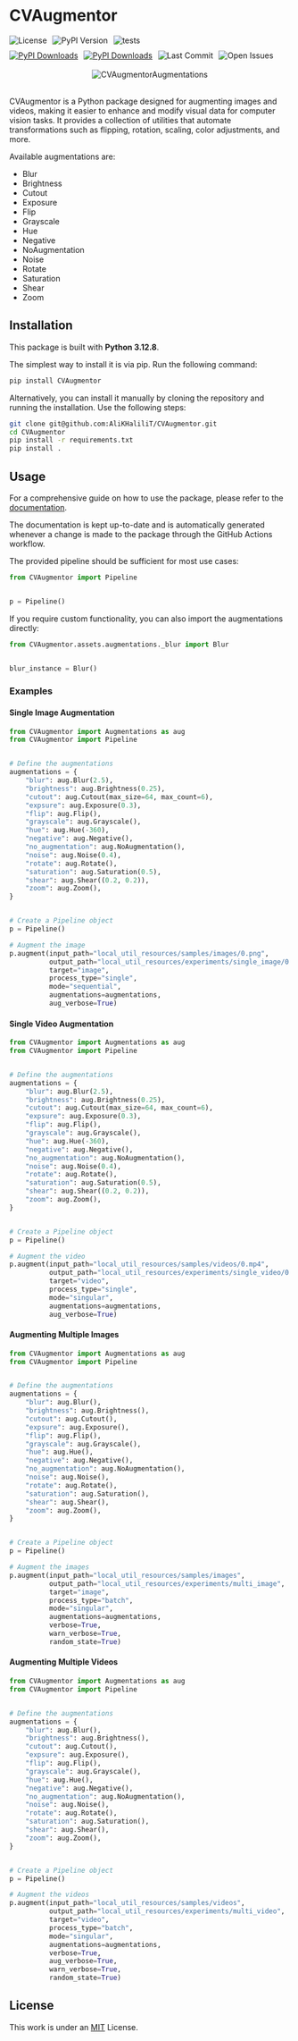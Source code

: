# CVAugmentor 
<div align="center" style="display: flex; gap: 10px; flex-wrap: wrap; margin-bottom: 10px;">
    <img src="https://img.shields.io/github/license/AliKHaliliT/CVAugmentor" alt="License">
    <img src="https://img.shields.io/pypi/v/CVAugmentor" alt="PyPI Version">
    <img src="https://github.com/AliKHaliliT/CVAugmentor/actions/workflows/tests.yml/badge.svg" alt="tests">
</div>
<div align="center" style="display: flex; gap: 10px; flex-wrap: wrap;">
    <a href="https://pepy.tech/projects/cvaugmentor"><img src="https://static.pepy.tech/badge/cvaugmentor/month" alt="PyPI Downloads"></a>
    <a href="https://pepy.tech/projects/cvaugmentor">
        <img src="https://static.pepy.tech/badge/cvaugmentor" alt="PyPI Downloads">
    </a>
    <img src="https://img.shields.io/github/last-commit/AliKHaliliT/CVAugmentor" alt="Last Commit">
    <img src="https://img.shields.io/github/issues/AliKHaliliT/CVAugmentor" alt="Open Issues">
</div>
<br/>
<div align="center">
  <img src="util_resources/readme/readme.png" alt="CVAugmentorAugmentations">
</div>
<br/>

CVAugmentor is a Python package designed for augmenting images and videos, making it easier to enhance and modify visual data for computer vision tasks. It provides a collection of utilities that automate transformations such as flipping, rotation, scaling, color adjustments, and more.

Available augmentations are:

- Blur
- Brightness
- Cutout
- Exposure
- Flip
- Grayscale
- Hue
- Negative
- NoAugmentation
- Noise
- Rotate
- Saturation
- Shear
- Zoom

## Installation

This package is built with **Python 3.12.8**.

The simplest way to install it is via pip. Run the following command:
```bash
pip install CVAugmentor
```

Alternatively, you can install it manually by cloning the repository and running the installation. Use the following steps:
```bash
git clone git@github.com:AliKHaliliT/CVAugmentor.git
cd CVAugmentor
pip install -r requirements.txt
pip install .
```
## Usage
For a comprehensive guide on how to use the package, please refer to the [documentation](https://alikhalilit.github.io/CVAugmentor/). 

The documentation is kept up-to-date and is automatically generated whenever a change is made to the package through the GitHub Actions workflow.

The provided pipeline should be sufficient for most use cases:
```python
from CVAugmentor import Pipeline


p = Pipeline()
```

If you require custom functionality, you can also import the augmentations directly:
```python
from CVAugmentor.assets.augmentations._blur import Blur


blur_instance = Blur()
```

### Examples
#### Single Image Augmentation
```python
from CVAugmentor import Augmentations as aug
from CVAugmentor import Pipeline


# Define the augmentations
augmentations = {
    "blur": aug.Blur(2.5),
    "brightness": aug.Brightness(0.25),
    "cutout": aug.Cutout(max_size=64, max_count=6),
    "expsure": aug.Exposure(0.3),
    "flip": aug.Flip(),
    "grayscale": aug.Grayscale(),
    "hue": aug.Hue(-360),
    "negative": aug.Negative(),
    "no_augmentation": aug.NoAugmentation(),
    "noise": aug.Noise(0.4),
    "rotate": aug.Rotate(),
    "saturation": aug.Saturation(0.5),
    "shear": aug.Shear((0.2, 0.2)),
    "zoom": aug.Zoom(),
}


# Create a Pipeline object
p = Pipeline()

# Augment the image
p.augment(input_path="local_util_resources/samples/images/0.png", 
          output_path="local_util_resources/experiments/single_image/0.png", 
          target="image", 
          process_type="single", 
          mode="sequential", 
          augmentations=augmentations, 
          aug_verbose=True)
```

#### Single Video Augmentation
```python
from CVAugmentor import Augmentations as aug
from CVAugmentor import Pipeline


# Define the augmentations
augmentations = {
    "blur": aug.Blur(2.5),
    "brightness": aug.Brightness(0.25),
    "cutout": aug.Cutout(max_size=64, max_count=6),
    "expsure": aug.Exposure(0.3),
    "flip": aug.Flip(),
    "grayscale": aug.Grayscale(),
    "hue": aug.Hue(-360),
    "negative": aug.Negative(),
    "no_augmentation": aug.NoAugmentation(),
    "noise": aug.Noise(0.4),
    "rotate": aug.Rotate(),
    "saturation": aug.Saturation(0.5),
    "shear": aug.Shear((0.2, 0.2)),
    "zoom": aug.Zoom(),
}


# Create a Pipeline object
p = Pipeline()

# Augment the video
p.augment(input_path="local_util_resources/samples/videos/0.mp4", 
          output_path="local_util_resources/experiments/single_video/0.mp4", 
          target="video", 
          process_type="single", 
          mode="singular", 
          augmentations=augmentations, 
          aug_verbose=True)
```

#### Augmenting Multiple Images
```python
from CVAugmentor import Augmentations as aug
from CVAugmentor import Pipeline


# Define the augmentations
augmentations = {
    "blur": aug.Blur(),
    "brightness": aug.Brightness(),
    "cutout": aug.Cutout(),
    "expsure": aug.Exposure(),
    "flip": aug.Flip(),
    "grayscale": aug.Grayscale(),
    "hue": aug.Hue(),
    "negative": aug.Negative(),
    "no_augmentation": aug.NoAugmentation(),
    "noise": aug.Noise(),
    "rotate": aug.Rotate(),
    "saturation": aug.Saturation(),
    "shear": aug.Shear(),
    "zoom": aug.Zoom(),
}


# Create a Pipeline object
p = Pipeline()

# Augment the images
p.augment(input_path="local_util_resources/samples/images", 
          output_path="local_util_resources/experiments/multi_image", 
          target="image", 
          process_type="batch", 
          mode="singular", 
          augmentations=augmentations, 
          verbose=True, 
          warn_verbose=True,
          random_state=True)
```

#### Augmenting Multiple Videos
```python
from CVAugmentor import Augmentations as aug
from CVAugmentor import Pipeline


# Define the augmentations
augmentations = {
    "blur": aug.Blur(),
    "brightness": aug.Brightness(),
    "cutout": aug.Cutout(),
    "expsure": aug.Exposure(),
    "flip": aug.Flip(),
    "grayscale": aug.Grayscale(),
    "hue": aug.Hue(),
    "negative": aug.Negative(),
    "no_augmentation": aug.NoAugmentation(),
    "noise": aug.Noise(),
    "rotate": aug.Rotate(),
    "saturation": aug.Saturation(),
    "shear": aug.Shear(),
    "zoom": aug.Zoom(),
}


# Create a Pipeline object
p = Pipeline()

# Augment the videos
p.augment(input_path="local_util_resources/samples/videos", 
          output_path="local_util_resources/experiments/multi_video", 
          target="video", 
          process_type="batch", 
          mode="singular", 
          augmentations=augmentations, 
          verbose=True, 
          aug_verbose=True,
          warn_verbose=True,
          random_state=True)
```

## License
This work is under an [MIT](https://choosealicense.com/licenses/mit/) License.